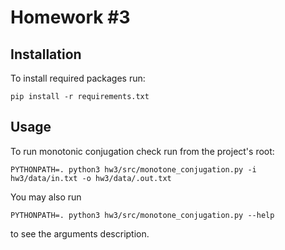 # Homework #3
## Installation
To install required packages run:

```
pip install -r requirements.txt
```

## Usage
To run monotonic conjugation check run from the project's root:
```
PYTHONPATH=. python3 hw3/src/monotone_conjugation.py -i hw3/data/in.txt -o hw3/data/.out.txt
```

You may also run
```
PYTHONPATH=. python3 hw3/src/monotone_conjugation.py --help
```

to see the arguments description.
